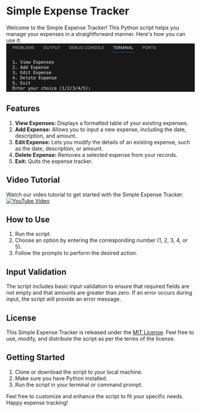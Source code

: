 # Simple Expense Tracker

Welcome to the Simple Expense Tracker! This Python script helps you manage your expenses in a straightforward manner. Here's how you can use it:
![Logo](./pics/9E2F7198-2B88-45C1-B049-E955CB160C7E_4_5005_c.jpeg)




## Features
1. **View Expenses:** Displays a formatted table of your existing expenses.
2. **Add Expense:** Allows you to input a new expense, including the date, description, and amount.
3. **Edit Expense:** Lets you modify the details of an existing expense, such as the date, description, or amount.
4. **Delete Expense:** Removes a selected expense from your records.
5. **Exit:** Quits the expense tracker.

## Video Tutorial
Watch our video tutorial to get started with the Simple Expense Tracker:
[![YouTube Video](https://img.youtube.com/vi/JDMvSYPPTVA/0.jpg)](https://www.youtube.com/watch?v=JDMvSYPPTVA)

## How to Use
1. Run the script.
2. Choose an option by entering the corresponding number (1, 2, 3, 4, or 5).
3. Follow the prompts to perform the desired action.


## Input Validation
The script includes basic input validation to ensure that required fields are not empty and that amounts are greater than zero. If an error occurs during input, the script will provide an error message.

## License
This Simple Expense Tracker is released under the [MIT License](https://opensource.org/licenses/MIT). Feel free to use, modify, and distribute the script as per the terms of the license.

## Getting Started
1. Clone or download the script to your local machine.
2. Make sure you have Python installed.
3. Run the script in your terminal or command prompt.

Feel free to customize and enhance the script to fit your specific needs. Happy expense tracking!